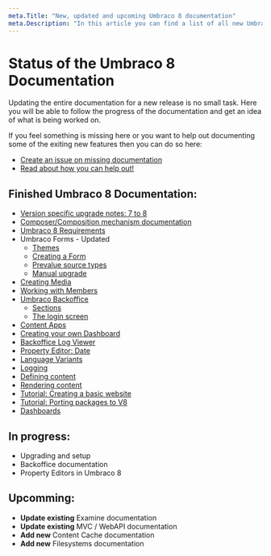 ```yaml
---
meta.Title: "New, updated and upcoming Umbraco 8 documentation"
meta.Description: "In this article you can find a list of all new Umbraco 8 documentation, as well as see which documentation is currently being worked on."
---
```


# Status of the Umbraco 8 Documentation

Updating the entire documentation for a new release is no small task. Here you will be able to follow the progress of the documentation and get an idea of what is being worked on.

If you feel something is missing here or you want to help out documenting some of the exiting new features then you can do so here:

* [Create an issue on missing documentation](https://github.com/umbraco/UmbracoDocs/issues)
* [Read about how you can help out!](Contribute)

## Finished Umbraco 8 Documentation:

* [Version specific upgrade notes: 7 to 8](Getting-Started/Setup/Upgrading/version-specific)
* [Composer/Composition mechanism documentation](Implementation/Composing/)
* [Umbraco 8 Requirements](Getting-Started/Setup/Requirements/index-v8.md)
* Umbraco Forms - Updated
    * [Themes](Add-ons/UmbracoForms/Developer/Themes/index-v8.md)
    * [Creating a Form](Add-ons/UmbracoForms/Editor/Creating-a-Form/index-v8.md)
    * [Prevalue source types](Add-ons/UmbracoForms/Editor/Defining-and-Attaching-Prevaluesources/Prevalue-source-types/index-v8.md)
    * [Manual upgrade](Add-ons/UmbracoForms/Installation/ManualUpgrade-v8.md)
* [Creating Media](Getting-Started/Data/Creating-Media/index-v8.md)
* [Working with Members](Getting-Started/Data/Members/index-v8.md)
* [Umbraco Backoffice](Getting-Started/Backoffice/index-v8)
    * [Sections](Getting-Started/Backoffice/Sections/index-v8)
    * [The login screen](Getting-Started/Backoffice/Login/index-v8)
* [Content Apps](Extending/Content-Apps/index-v8)
* [Creating your own Dashboard](Extending/Dashboards/index-v8)
* [Backoffice Log Viewer](Getting-Started/Backoffice/LogViewer/index-v8)
* [Property Editor: Date](Getting-Started/Backoffice/Property-Editors/Built-in-Property-Editors/Date/index-v8)
* [Language Variants](Getting-Started/Backoffice/Variants)
* [Logging](Getting-Started/Code/Debugging/Logging/index-v8)
* [Defining content](Getting-Started/Data/Defining-content/index-v8)
* [Rendering content](Getting-Started/Design/Rendering-Content/index-v8)
* [Tutorial: Creating a basic website](Tutorials/Creating-Basic-Site/index-v8)
* [Tutorial: Porting packages to V8](Tutorials/Porting-Packages-V8)
* [Dashboards](Extending/Dashboards/index-v8)

## In progress:

* Upgrading and setup
* Backoffice documentation
* Property Editors in Umbraco 8

## Upcomming:

* **Update existing** Examine documentation
* **Update existing** MVC / WebAPI documentation
* **Add new** Content Cache documentation
* **Add new** Filesystems documentation
